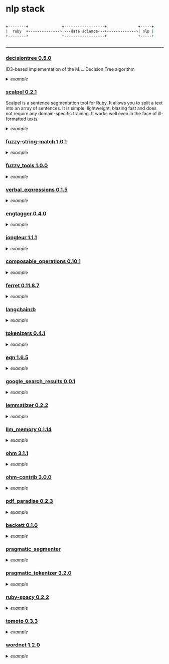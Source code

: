 # nlp stack

```bash

+--------+               +------------------+              +-----+
|  ruby  +-------------->|---data science---+------------->| nlp |
+--------+               +------------------+              +-----+
  
```



---


### [decisiontree 0.5.0](https://github.com/igrigorik/decisiontree)

ID3-based implementation of the M.L. Decision Tree algorithm

<details>
<summary><i>example</i></summary>


```ruby
require 'decisiontree'

attributes = ['Temperature']
training = [
  [36.6, 'healthy'],
  [37, 'sick'],
  [38, 'sick'],
  [36.7, 'healthy'],
  [40, 'sick'],
  [50, 'really sick'],
]

# Instantiate the tree, and train it based on the data (set default to '1')
dec_tree = DecisionTree::ID3Tree.new(attributes, training, 'sick', :continuous)
dec_tree.train

test = [37, 'sick']
decision = dec_tree.predict(test)
puts "Predicted: #{decision} ... True decision: #{test.last}"

# => Predicted: sick ... True decision: sick

# Specify type ("discrete" or "continuous") in the training data
labels = ["hunger", "color"]
training = [
        [8, "red", "angry"],
        [6, "red", "angry"],
        [7, "red", "angry"],
        [7, "blue", "not angry"],
        [2, "red", "not angry"],
        [3, "blue", "not angry"],
        [2, "blue", "not angry"],
        [1, "red", "not angry"]
]

dec_tree = DecisionTree::ID3Tree.new(labels, training, "not angry", color: :discrete, hunger: :continuous)
dec_tree.train

test = [7, "red", "angry"]
decision = dec_tree.predict(test)
puts "Predicted: #{decision} ... True decision: #{test.last}"

# => Predicted: angry ... True decision: angry
```
</details>


### [scalpel 0.2.1](https://github.com/louismullie/scalpel)

Scalpel is a sentence segmentation tool for Ruby. It allows you to split a text into an array of sentences. It is simple, lightweight, blazing fast and does not require any domain-specific training. It works well even in the face of ill-formatted texts.

<details>
<summary><i>example</i></summary>

```ruby
require 'scalpel'
Scalpel.cut("some text")
```
</details>

### [fuzzy-string-match 1.0.1]()
<details>
<summary><i>example</i></summary>

calculate Jaro Winkler distance.

```ruby
require 'fuzzystringmatch'
jarow = FuzzyStringMatch::JaroWinkler.create( :native )
p jarow.getDistance(  "jones",      "johnson" )
```
</details>

### [fuzzy_tools 1.0.0](githubrepo)
<details>
<summary><i>example</i></summary>


Easy, high quality fuzzy search in Ruby.

```ruby
require 'fuzzy_tools'

books = [
  "Till We Have Faces",
  "Ecclesiastes",
  "The Prodigal God"
]

# Search for a single object

books.fuzzy_find("facade")                                   # => "Till We Have Faces"
books.fuzzy_index.find("facade")                             # => "Till We Have Faces"
FuzzyTools::TfIdfIndex.new(:source => books).find("facade")  # => "Till We Have Faces"

# Search for all matches, from best to worst

books.fuzzy_find_all("the")                             # => ["The Prodigal God", "Till We Have Faces"]
books.fuzzy_index.all("the")                            # => ["The Prodigal God", "Till We Have Faces"]
FuzzyTools::TfIdfIndex.new(:source => books).all("the") # => ["The Prodigal God", "Till We Have Faces"]

# You can also get scored results, if you need

books.fuzzy_find_all_with_scores("the") # =>
# [
#   ["The Prodigal God",   0.443175985397319 ],
#   ["Till We Have Faces", 0.0102817553829306]
# ]
books.fuzzy_index.all_with_scores("the") # =>
# [
#   ["The Prodigal God",   0.443175985397319 ],
#   ["Till We Have Faces", 0.0102817553829306]
# ]
FuzzyTools::TfIdfIndex.new(:source => books).all_with_scores("the") # =>
# [
#   ["The Prodigal God",   0.443175985397319 ],
#   ["Till We Have Faces", 0.0102817553829306]
# ]
```
</details>

### [verbal_expressions 0.1.5](https://github.com/ryan-endacott/verbal_expressions)
<details>
<summary><i>example</i></summary>


Verbal Expressions is a library that makes constructing difficult regular expressions simple and easy!


```ruby
# Create an example of how to test for correctly formed URLs
tester = VerEx.new do
  start_of_line
  find 'http'
  maybe 's'
  find '://'
  maybe 'www.'
  anything_but ' '
  end_of_line
end

# Create an example URL
test_url = "https://www.google.com"

# Use it just like a regular Ruby regex:
puts 'Hooray!  It works!' if tester.match(test_url)
puts 'This works too!' if tester =~ test_url

# Print the generated regex:
puts tester.source # => /^(http)(s)?(\:\/\/)(www\.)?([^\ ]*)$/
```
</details>

### [engtagger 0.4.0](https://github.com/yohasebe/engtagger)
<details>
<summary><i>example</i></summary>


A Ruby port of Perl Lingua::EN::Tagger, a probability based, corpus-trained tagger that assigns POS tags to English text based on a lookup dictionary and a set of probability values.

```ruby
require 'engtagger'

# Create a parser object
tgr = EngTagger.new

# Sample text
text = "Alice chased the big fat cat."

# Add part-of-speech tags to text
tagged = tgr.add_tags(text)

#=> "<nnp>Alice</nnp> <vbd>chased</vbd> <det>the</det> <jj>big</jj> <jj>fat</jj><nn>cat</nn> <pp>.</pp>"

# Get a list of all nouns and noun phrases with occurrence counts
word_list = tgr.get_words(text)

#=> {"Alice"=>1, "cat"=>1, "fat cat"=>1, "big fat cat"=>1}

# Get a readable version of the tagged text
readable = tgr.get_readable(text)

#=> "Alice/NNP chased/VBD the/DET big/JJ fat/JJ cat/NN ./PP"

# Get all nouns from a tagged output
nouns = tgr.get_nouns(tagged)

#=> {"cat"=>1, "Alice"=>1}

# Get all proper nouns
proper = tgr.get_proper_nouns(tagged)

#=> {"Alice"=>1}

# Get all past tense verbs
pt_verbs = tgr.get_past_tense_verbs(tagged)

#=> {"chased"=>1}

# Get all the adjectives
adj = tgr.get_adjectives(tagged)

#=> {"big"=>1, "fat"=>1}

# Get all noun phrases of any syntactic level
# (same as word_list but take a tagged input)
nps = tgr.get_noun_phrases(tagged)

#=> {"Alice"=>1, "cat"=>1, "fat cat"=>1, "big fat cat"=>1}
```
</details>


### [jongleur 1.1.1](https://gitlab.com/RedFred7/Jongleur)
<details>
<summary><i>example</i></summary>


Launches, schedules and manages tasks represented in a DAG, as multiple processes

![sample ml pipeline](https://miro.medium.com/v2/resize:fit:640/format:webp/1*Jz2UVqrVYj1hIwHxOpw2VQ.png)

![example DAG diagram](https://miro.medium.com/v2/resize:fit:4800/format:webp/1*3eEtimgIPEAuizSWtu6HyQ.png)

![another example DAG](https://dagshub.com/blog/content/images/2021/07/Tred-G.svg)

```ruby
# https://gitlab.com/RedFred7/Jongleur#usage
```
</details>

### [composable_operations 0.10.1](http://github.com/t6d/composable_operations)
<details>
<summary><i>example</i></summary>


Composable Operations is a tool set for creating operations and assembling multiple of these operations in operation pipelines.

```ruby
class DateExtractor < ComposableOperations::Operation

  processes :text

  def execute
    text.scan(/(\d{4})-(\d{2})-(\d{2})/)
  end

end
```
</details>

### [ferret 0.11.8.7](https://github.com/dbalmain/ferret)
<details>
<summary><i>example</i></summary>


Ferret is a super fast, highly configurable search library.

```ruby
require 'rubygems'
require 'ferret'

index = Ferret::I.new(:key => :id)

[
  {:id => '1', :text => 'one'},
  {:id => '2', :text => 'Two'},
  {:id => '3', :text => 'Three'},
  {:id => '1', :text => 'One'}
].each {|doc| index << doc}

puts index.size                       # => 3
puts index['1'].load.inspect          # => {:text=>"One", :id=>"1"}
puts index.search('id:1').to_s(:text)
    # => TopDocs: total_hits = 1, max_score = 1.287682 [
    #            3 "One": 1.287682
    #    ]
```
</details>

### [langchainrb](https://github.com/andreibondarev/langchainrb)

<details>
<summary><i>example</i></summary>



```ruby
```
</details>

### [tokenizers 0.4.1](https://github.com/ankane/tokenizers-ruby)
<details>
<summary><i>example</i></summary>


Fast state-of-the-art tokenizers for Ruby

```ruby
tokenizer = Tokenizers.from_pretrained("bert-base-cased")

# https://github.com/ankane/tokenizers-ruby#training
```
</details>


### [eqn 1.6.5](https://github.com/schneidmaster/eqn)
<details>
<summary><i>example</i></summary>


A gem to evaluate mathematical equations. Includes support for variables and functions.

```ruby
Eqn::Parser.parse('1 + 1')
# => <syntax tree is printed>
```
</details>

### [google_search_results 0.0.1](https://github.com/serpapi/google-search-results-ruby)
<details>
<summary><i>example</i></summary>


Get Google Search Results via SERP API. Hash, JSON, and HTML outputs supported.

```ruby
# https://github.com/serpapi/google-search-results-ruby#supported-search-engine
```
</details>

### [lemmatizer 0.2.2](http://github.com/yohasebe/lemmatizer)
<details>
<summary><i>example</i></summary>


Lemmatizer for text in English. Inspired by Python's nltk.corpus.reader.wordnet.morphy package.

```ruby
require "lemmatizer"

lem = Lemmatizer.new

p lem.lemma("dogs",    :noun ) # => "dog"
p lem.lemma("hired",   :verb ) # => "hire"
p lem.lemma("hotter",  :adj  ) # => "hot"
p lem.lemma("better",  :adv  ) # => "well"

# when part-of-speech symbol is not specified as the second argument,
# lemmatizer tries :verb, :noun, :adj, and :adv one by one in this order.
p lem.lemma("fired")           # => "fire"
p lem.lemma("slow")            # => "slow"
```
</details>

### [llm_memory 0.1.14](https://github.com/shohey1226/llm_memory)
<details>
<summary><i>example</i></summary>


LLM Memory is a Ruby gem designed to provide large language models (LLMs) like ChatGPT with memory using in-context learning. This enables better integration with systems such as Rails and web services while providing a more user-friendly and abstract interface based on brain terms.

![](https://user-images.githubusercontent.com/1880965/239105431-b77d0efa-3fec-4549-b98a-eae510de5c3d.png)

```ruby
docs = LlmMemory::Wernicke.load(:file, "/tmp/a_directory")
# docs is just an array of hash.
# You don't have to use load method but
# create own hash with having content and metadata(optional)
# docs = [{
#   content: "Hi there",
#   metadata: {
#     file_name: "a.txt",
#     timestamp: "20201231235959"
#   }
# },,,]

hippocampus = LlmMemory::Hippocampus.new
res = hippocampus.memorize(docs)

query_str = "What is my name?"
related_docs = hippocampus.query(query_str, limit: 3)
#[{
#   vector_score: "0.192698478699",
#   content: "My name is Mike",
#   metadata: { ... }
#},,,]

# ERB
prompt = <<-TEMPLATE
Context information is below.
---------------------
<% related_docs.each do |doc| %>
<%= doc[:content] %>
file: <%= doc[:metadata][:file_name] %>

<% end %>
---------------------
Given the context information and not prior knowledge,
answer the question: <%= query_str %>
TEMPLATE

broca = LlmMemory::Broca.new(prompt: prompt, model: 'gpt-3.5-turbo')
message = broca.respond(query_str: query_str, related_docs: related_docs)

...
query_str2 = "How are you?"
related_docs = hippocampus.query(query_str2, limit: 3)
message2 = broca.respond(query_str: query_str2, related_docs: related_docs)
```
</details>

### [ohm 3.1.1](http://soveran.github.io/ohm/)
<details>
<summary><i>example</i></summary>


Ohm is a library that allows to store an object in Redis, a persistent key-value database. It has very good performance.


```ruby
```
</details>

### [ohm-contrib 3.0.0](http://github.com/cyx/ohm-contrib)
<details>
<summary><i>example</i></summary>


Includes a couple of core functions such as callbacks, timestamping, typecasting and lots of generic validation routines.

```ruby
```
</details>

### [pdf_paradise 0.2.3](https://rubygems.org/gems/pdf_paradise)
<details>
<summary><i>example</i></summary>


This gem is called pdf_paradise. It attempts to be a swiss army knife, a wrapper, over pdf-related functionality in general, by tapping into external projects, such as prawn, qpdf and so forth. For more information, please have a look at the documentation of the project on the homepage of this gem, at: https://www.rubydoc.info/gems/pdf_paradise/

```ruby
```
</details>

### [beckett 0.1.0](https://github.com/coreyti/beckett)
<details>
<summary><i>example</i></summary>


A Markdown renderer, using Kramdown, to convert to JSON, HTML5 or a Ruby Hash.

```ruby
```
</details>

### [pragmatic_segmenter](https://github.com/diasks2/pragmatic_segmenter)
<details>
<summary><i>example</i></summary>


Pragmatic Segmenter is a sentence segmentation tool for Ruby. It allows you to split a text into an array of sentences. This gem provides 2 main benefits over other segmentation gems - 1) It works well even with ill-formatted text 2) It works for multiple languages


```ruby
text = "Hello world. My name is Mr. Smith. I work for the U.S. Government and I live in the U.S. I live in New York."
ps = PragmaticSegmenter::Segmenter.new(text: text)
ps.segment
# => ["Hello world.", "My name is Mr. Smith.", "I work for the U.S. Government and I live in the U.S.", "I live in New York."]

# Specify a language
text = "Այսօր երկուշաբթի է: Ես գնում եմ աշխատանքի:"
ps = PragmaticSegmenter::Segmenter.new(text: text, language: 'hy')
ps.segment
# => ["Այսօր երկուշաբթի է:", "Ես գնում եմ աշխատանքի:"]

# Specify a PDF document type
text = "This is a sentence\ncut off in the middle because pdf."
ps = PragmaticSegmenter::Segmenter.new(text: text, language: 'en', doc_type: 'pdf')
ps.segment
# => ["This is a sentence cut off in the middle because pdf."]

# Turn off text cleaning and preprocessing
text = "This is a sentence\ncut off in the middle because pdf."
ps = PragmaticSegmenter::Segmenter.new(text: text, language: 'en', doc_type: 'pdf', clean: false)
ps.segment
# => ["This is a sentence cut", "off in the middle because pdf."]

# Text cleaning and preprocessing only
text = "This is a sentence\ncut off in the middle because pdf."
ps = PragmaticSegmenter::Cleaner.new(text: text, doc_type: 'pdf')
ps.clean
# => "This is a sentence cut off in the middle because pdf."
```
</details>


### [pragmatic_tokenizer 3.2.0](https://github.com/diasks2/pragmatic_tokenizer)
<details>
<summary><i>example</i></summary>


A multilingual tokenizer to split a string into tokens.

```ruby
text = "\"I said, 'what're you? Crazy?'\" said Sandowsky. \"I can't afford to do that.\""

PragmaticTokenizer::Tokenizer.new.tokenize(text)
# => ["\"", "i", "said", ",", "'", "what're", "you", "?", "crazy", "?", "'", "\"", "said", "sandowsky", ".", "\"", "i", "can't", "afford", "to", "do", "that", ".", "\""]

# You can pass many different options to #initialize:
options = {
  language:            :en, # the language of the string you are tokenizing
  abbreviations:       ['a.b', 'a'], # a user-supplied array of abbreviations (downcased with ending period removed)
  stop_words:          ['is', 'the'], # a user-supplied array of stop words (downcased)
  remove_stop_words:   true, # remove stop words
  contractions:        { "i'm" => "i am" }, # a user-supplied hash of contractions (key is the contracted form; value is the expanded form - both the key and value should be downcased)
  expand_contractions: true, # (i.e. ["isn't"] will change to two tokens ["is", "not"])
  filter_languages:    [:en, :de], # process abbreviations, contractions and stop words for this array of languages
  punctuation:         :none, # see below for more details
  numbers:             :none, # see below for more details
  remove_emoji:        :true, # remove any emoji tokens
  remove_urls:         :true, # remove any urls
  remove_emails:       :true, # remove any emails
  remove_domains:      :true, # remove any domains
  hashtags:            :keep_and_clean, # remove the hastag prefix
  mentions:            :keep_and_clean, # remove the @ prefix
  clean:               true, # remove some special characters
  classic_filter:      true, # removes dots from acronyms and 's from the end of tokens
  downcase:            false, # do not downcase tokens
  minimum_length:      3, # remove any tokens less than 3 characters
  long_word_split:     10 # split tokens longer than 10 characters at hypens or underscores
}
```
</details>

### [ruby-spacy 0.2.2](https://github.com/yohasebe/ruby-spacy)
<details>
<summary><i>example</i></summary>


ruby-spacy is a wrapper module for using spaCy from the Ruby programming language via PyCall. This module aims to make it easy and natural for Ruby programmers to use spaCy. This module covers the areas of spaCy functionality for using many varieties of its language models, not for building ones.

|    | Functionality                                      |
|:---|:---------------------------------------------------|
| ✅ | Tokenization, lemmatization, sentence segmentation |
| ✅ | Part-of-speech tagging and dependency parsing      |
| ✅ | Named entity recognition                           |
| ✅ | Syntactic dependency visualization                 |
| ✅ | Access to pre-trained word vectors                 |
| ✅ | OpenAI Chat/Completion/Embeddings API integration  |

```ruby
require "ruby-spacy"
require "terminal-table"

nlp = Spacy::Language.new("en_core_web_sm")
doc =nlp.read("Apple is looking at buying U.K. startup for $1 billion")

rows = []

doc.ents.each do |ent|
  rows << [ent.text, ent.start_char, ent.end_char, ent.label]
end

headings = ["text", "start_char", "end_char", "label"]
table = Terminal::Table.new rows: rows, headings: headings
puts table
```

```markdown
| text       | start | end | label   |
|:-----------|------:|----:|:--------|
| 任天堂     | 0     | 3   | ORG     |
| 1983年     | 4     | 9   | DATE    |
| ファミコン | 10    | 15  | PRODUCT |
| 14,800円   | 16    | 23  | MONEY   |
```
</details>

### [tomoto 0.3.3](https://github.com/ankane/tomoto-ruby)
<details>
<summary><i>example</i></summary>


High performance topic modeling for Ruby

```ruby
model = Tomoto::LDA.new(k: 2)
model.add_doc(["tokens", "from", "document", "one"])
model.add_doc(["tokens", "from", "document", "two"])
model.add_doc(["tokens", "from", "document", "three"])
model.train(100) # iterations
model.summary
```
</details>

### [wordnet 1.2.0](https://github.com/ged/ruby-wordnet)

<details>
<summary><i>example</i></summary>


This library is a Ruby interface to WordNet®. WordNet® is an online lexical reference system whose design is inspired by current psycholinguistic theories of human lexical memory. English nouns, verbs, adjectives and adverbs are organized into synonym sets, each representing one underlying lexical concept. Different relations link the synonym sets.

```ruby
#!/usr/bin/env ruby

#
#	Find all the hypernyms of all senses of a given noun and display them in a
#	heirarchy
#

$LOAD_PATH.unshift "lib"
require 'wordnet'

raise RuntimeError, "No word specified." if ARGV.empty?

# Create the lexicon
lex = WordNet::Lexicon.new

# Look up the synsets for the specified word
origins = lex.lookup_synsets( *ARGV )


# Iterate over the synsets for the different senses of the word
origins.each.with_index do |syn, i|
	hypernyms = []

	# Traverse the hypernyms
	syn.traverse( :hypernyms ).with_depth.each do |hyper_syn, depth|
		indent = '  ' * depth
		hypernyms << "%s%s" % [ indent, hyper_syn ]
	end

	puts "\nHypernym tree for #{syn} (sense #{i + 1}):", *hypernyms
	puts "Tree has #{hypernyms.length} synsets."
end
```
</details>

###

